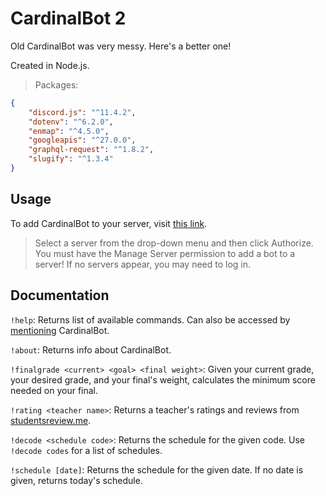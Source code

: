 # CardinalBot 2
Old CardinalBot was very messy. Here's a better one!

Created in Node.js.

>Packages:
```json
{
    "discord.js": "^11.4.2",
    "dotenv": "^6.2.0",
    "enmap": "^4.5.0",
    "googleapis": "^27.0.0",
    "graphql-request": "^1.8.2",
    "slugify": "^1.3.4"
}
```

## Usage

To add CardinalBot to your server, visit
[this link](https://discordapp.com/api/oauth2/authorize?client_id=525457603493494786&permissions=0&scope=bot).

> Select a server from the drop-down menu and then click Authorize. You must have the Manage Server permission to add a bot to a server! If no servers appear, you may need to log in.

## Documentation

`!help`:
Returns list of available commands. Can also be accessed by [mentioning](https://discordia.me/mentions) CardinalBot.

`!about`: Returns info about CardinalBot.

`!finalgrade <current> <goal> <final weight>`: Given your current grade, your desired grade, and your final's weight, calculates the minimum score needed on your final.

`!rating <teacher name>`: Returns a teacher's ratings and reviews from [studentsreview.me](https://studentsreview.me).

`!decode <schedule code>`: Returns the schedule for the given code. Use `!decode codes` for a list of schedules.

`!schedule [date]`: Returns the schedule for the given date. If no date is given, returns today's schedule.
